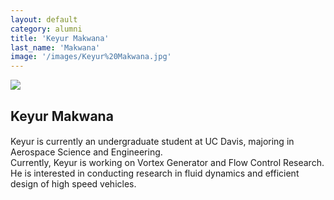```yaml
---
layout: default
category: alumni
title: 'Keyur Makwana'
last_name: 'Makwana'
image: '/images/Keyur%20Makwana.jpg'
---
```


<img src="{{ page.image }}">

<h2 class="team-title">Keyur Makwana</h2>
<h4 class="team-position"></h4>
<p>Keyur is currently an undergraduate student at UC Davis, majoring in Aerospace Science and Engineering.<br/>
Currently, Keyur is working on Vortex Generator and Flow Control Research. He is interested in conducting research in fluid dynamics and efficient design of high speed vehicles.</p>
<ul class="team-member-other-info"></ul>
